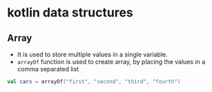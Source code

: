 # kotlin data structures


## Array
- It is used to store multiple values in a single variable.
- `arrayOf` function is used to create array, by placing the values in a comma separated list
```kotlin
val cars = arrayOf("first", "second", "third", "fourth")
```
